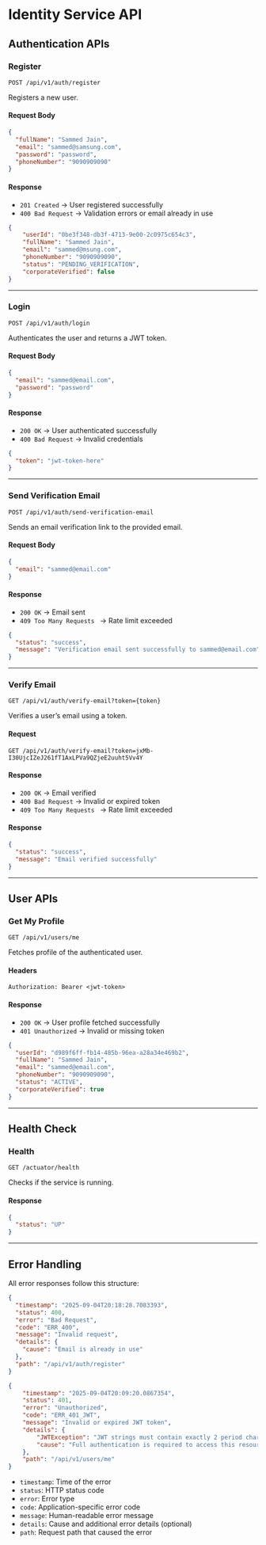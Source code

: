 # Identity Service API

## Authentication APIs

### **Register**
`POST /api/v1/auth/register`

Registers a new user.

#### Request Body
```json
{
  "fullName": "Sammed Jain",
  "email": "sammed@samsung.com",
  "password": "password",
  "phoneNumber": "9090909090"
}
```

#### Response
- `201 Created` → User registered successfully
- `400 Bad Request` → Validation errors or email already in use

```json
{
    "userId": "0be3f348-db3f-4713-9e00-2c0975c654c3",
    "fullName": "Sammed Jain",
    "email": "sammed@msung.com",
    "phoneNumber": "9090909090",
    "status": "PENDING_VERIFICATION",
    "corporateVerified": false
}
```
---

### **Login**
`POST /api/v1/auth/login`

Authenticates the user and returns a JWT token.

#### Request Body
```json
{
  "email": "sammed@email.com",
  "password": "password"
}
```

#### Response
- `200 OK` →  User authenticated successfully 
- `400 Bad Request` → Invalid credentials
```json
{
  "token": "jwt-token-here"
}
```


---

### **Send Verification Email**
`POST /api/v1/auth/send-verification-email`

Sends an email verification link to the provided email.

#### Request Body
```json
{
  "email": "sammed@email.com"
}
```


#### Response
- `200 OK` → Email sent
- `409 Too Many Requests ` → Rate limit exceeded

```json
{
  "status": "success",
  "message": "Verification email sent successfully to sammed@email.com"
}
```


---

### **Verify Email**
`GET /api/v1/auth/verify-email?token={token}`

Verifies a user’s email using a token.

#### Request
```http
GET /api/v1/auth/verify-email?token=jxMb-I30UjcIZeJ261fT1AxLPVa9QZjeE2uuht5Vv4Y
```

#### Response
- `200 OK` → Email verified
- `400 Bad Request` → Invalid or expired token
- `409 Too Many Requests ` → Rate limit exceeded

#### Response
```json
{
  "status": "success",
  "message": "Email verified successfully"
}
```

---

## User APIs

### **Get My Profile**
`GET /api/v1/users/me`

Fetches profile of the authenticated user.

#### Headers
```
Authorization: Bearer <jwt-token>
```

#### Response
- `200 OK` → User profile fetched successfully
- `401 Unauthorized` → Invalid or missing token
```json
{
  "userId": "d989f6ff-fb14-485b-96ea-a28a34e469b2",
  "fullName": "Sammed Jain",
  "email": "sammed@email.com",
  "phoneNumber": "9090909090",
  "status": "ACTIVE",
  "corporateVerified": true
}
```


---

## Health Check

### **Health**
`GET /actuator/health`

Checks if the service is running.

#### Response
```json
{
  "status": "UP"
}
```

---
## Error Handling
All error responses follow this structure:

```json
{
  "timestamp": "2025-09-04T20:18:28.7083393",
  "status": 400,
  "error": "Bad Request",
  "code": "ERR_400",
  "message": "Invalid request",
  "details": {
    "cause": "Email is already in use"
  },
  "path": "/api/v1/auth/register"
}
```
```json
{
    "timestamp": "2025-09-04T20:09:20.0867354",
    "status": 401,
    "error": "Unauthorized",
    "code": "ERR_401_JWT",
    "message": "Invalid or expired JWT token",
    "details": {
        "JWTException": "JWT strings must contain exactly 2 period characters. Found: 0",
        "cause": "Full authentication is required to access this resource"
    },
    "path": "/api/v1/users/me"
}
```
- `timestamp`: Time of the error
- `status`: HTTP status code
- `error`: Error type
- `code`: Application-specific error code
- `message`:  Human-readable error message
- `details`: Cause and additional error details (optional)
- `path`: Request path that caused the error

